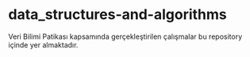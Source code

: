 # data_structures-and-algorithms
Veri Bilimi Patikası kapsamında gerçekleştirilen çalışmalar bu repository içinde yer almaktadır.

